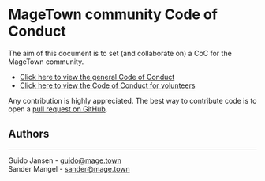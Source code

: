 # MageTown community Code of Conduct

The aim of this document is to set (and collaborate on) a CoC for the MageTown community.
* [Click here to view the general Code of Conduct](https://github.com/Magetown/organization-code-of-conduct/blob/main/CodeOfConduct-community.md)
* [Click here to view the Code of Conduct for volunteers](https://github.com/Magetown/organization-code-of-conduct/blob/main/CodeOfConduct-volunteers.md)

Any contribution is highly appreciated. The best way to contribute code is to open a [pull request on GitHub](https://help.github.com/articles/using-pull-requests).



## Authors
------------
Guido Jansen - <guido@mage.town><br/>
Sander Mangel - <sander@mage.town>
